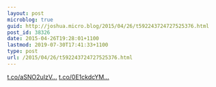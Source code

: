 ```yaml
---
layout: post
microblog: true
guid: http://joshua.micro.blog/2015/04/26/t592243724727525376.html
post_id: 38326
date: 2015-04-26T19:28:01+1100
lastmod: 2019-07-30T17:41:33+1100
type: post
url: /2015/04/26/t592243724727525376.html
---
```

[t.co/aSNO2uIzV...](http://t.co/aSNO2uIzV9) [t.co/0E1ckdcYM...](http://t.co/0E1ckdcYMJ)
